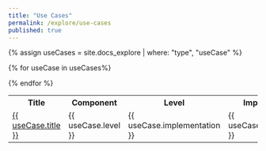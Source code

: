 ```yaml
---
title: "Use Cases"
permalink: /explore/use-cases
published: true
---
```


{% assign useCases = site.docs_explore | where: "type", "useCase" %}

<table>
    <tr>
        <th>Title</th>
        <th>Component</th>
        <th>Level</th>
        <th>Implementation</th>
        <th>Documentation</th>
        <th>Type</th>
        <th>Layer</th>
        <th>Facade</th>
        <th>Actor</th>
        <th>Component</th>
        <th>CREATED_AT</th>
        <th>CHANGED_AT</th>
    </tr>

{% for useCase in useCases%}

<tr>
<td>
<a href="{{ useCase.url }}">
{{ useCase.title }}
</a>
</td>
<td>
{{ useCase.level }}
</td>
<td>
{{ useCase.implementation }}
</td>
<td>
{{ useCase.documentation }}
</td>
<td>
{{ useCase.type }}
</td>
<td>
{{ useCase.layer }}
</td>
<td>
{{ useCase.facade }}
</td>
<td>
{{ useCase.actor }}
</td>
<td>
{{ useCase.component }}
</td>
<td>
{{ useCase.CREATED_AT }}
</td>
<td>
{{ useCase.CHANGED_AT }}
</td>

</tr>
{% endfor %}
<table>
